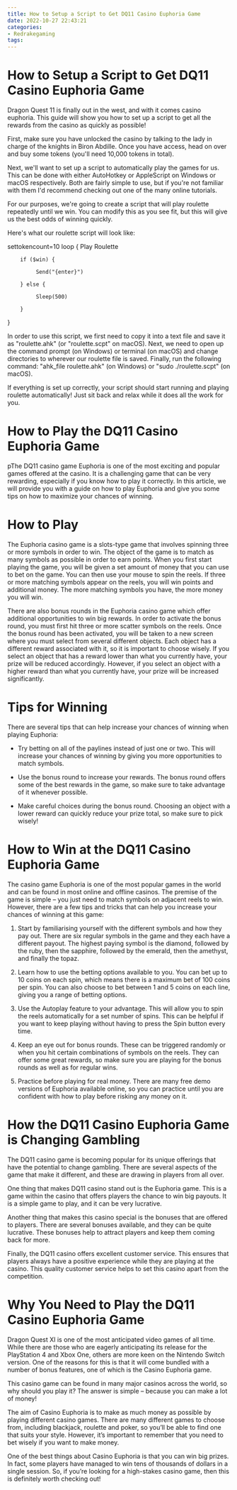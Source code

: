 ```yaml
---
title: How to Setup a Script to Get DQ11 Casino Euphoria Game
date: 2022-10-27 22:43:21
categories:
- Redrakegaming
tags:
---
```



#  How to Setup a Script to Get DQ11 Casino Euphoria Game




Dragon Quest 11 is finally out in the west, and with it comes casino euphoria. This guide will show you how to set up a script to get all the rewards from the casino as quickly as possible!

First, make sure you have unlocked the casino by talking to the lady in charge of the knights in Biron Abdille. Once you have access, head on over and buy some tokens (you'll need 10,000 tokens in total).

Next, we'll want to set up a script to automatically play the games for us. This can be done with either AutoHotkey or AppleScript on Windows or macOS respectively. Both are fairly simple to use, but if you're not familiar with them I'd recommend checking out one of the many online tutorials.

For our purposes, we're going to create a script that will play roulette repeatedly until we win. You can modify this as you see fit, but this will give us the best odds of winning quickly.

Here's what our roulette script will look like:


settokencount=10
loop {
			Play Roulette

		if ($win) {

			 Send("{enter}")

		} else {

			 Sleep(500)

		}
}


In order to use this script, we first need to copy it into a text file and save it as "roulette.ahk" (or "roulette.scpt" on macOS). Next, we need to open up the command prompt (on Windows) or terminal (on macOS) and change directories to wherever our roulette file is saved. Finally, run the following command: "ahk_file roulette.ahk" (on Windows) or "sudo ./roulette.scpt" (on macOS).

If everything is set up correctly, your script should start running and playing roulette automatically! Just sit back and relax while it does all the work for you.

#  How to Play the DQ11 Casino Euphoria Game

pThe DQ11 casino game Euphoria is one of the most exciting and popular games offered at the casino. It is a challenging game that can be very rewarding, especially if you know how to play it correctly. In this article, we will provide you with a guide on how to play Euphoria and give you some tips on how to maximize your chances of winning.

# How to Play

The Euphoria casino game is a slots-type game that involves spinning three or more symbols in order to win. The object of the game is to match as many symbols as possible in order to earn points. When you first start playing the game, you will be given a set amount of money that you can use to bet on the game. You can then use your mouse to spin the reels. If three or more matching symbols appear on the reels, you will win points and additional money. The more matching symbols you have, the more money you will win.

There are also bonus rounds in the Euphoria casino game which offer additional opportunities to win big rewards. In order to activate the bonus round, you must first hit three or more scatter symbols on the reels. Once the bonus round has been activated, you will be taken to a new screen where you must select from several different objects. Each object has a different reward associated with it, so it is important to choose wisely. If you select an object that has a reward lower than what you currently have, your prize will be reduced accordingly. However, if you select an object with a higher reward than what you currently have, your prize will be increased significantly.

# Tips for Winning

There are several tips that can help increase your chances of winning when playing Euphoria:

- Try betting on all of the paylines instead of just one or two. This will increase your chances of winning by giving you more opportunities to match symbols.

- Use the bonus round to increase your rewards. The bonus round offers some of the best rewards in the game, so make sure to take advantage of it whenever possible.

- Make careful choices during the bonus round. Choosing an object with a lower reward can quickly reduce your prize total, so make sure to pick wisely!

#  How to Win at the DQ11 Casino Euphoria Game

The casino game Euphoria is one of the most popular games in the world and can be found in most online and offline casinos. The premise of the game is simple – you just need to match symbols on adjacent reels to win. However, there are a few tips and tricks that can help you increase your chances of winning at this game:

1. Start by familiarising yourself with the different symbols and how they pay out. There are six regular symbols in the game and they each have a different payout. The highest paying symbol is the diamond, followed by the ruby, then the sapphire, followed by the emerald, then the amethyst, and finally the topaz.

2. Learn how to use the betting options available to you. You can bet up to 10 coins on each spin, which means there is a maximum bet of 100 coins per spin. You can also choose to bet between 1 and 5 coins on each line, giving you a range of betting options.

3. Use the Autoplay feature to your advantage. This will allow you to spin the reels automatically for a set number of spins. This can be helpful if you want to keep playing without having to press the Spin button every time.

4. Keep an eye out for bonus rounds. These can be triggered randomly or when you hit certain combinations of symbols on the reels. They can offer some great rewards, so make sure you are playing for the bonus rounds as well as for regular wins.

5. Practice before playing for real money. There are many free demo versions of Euphoria available online, so you can practice until you are confident with how to play before risking any money on it.

#  How the DQ11 Casino Euphoria Game is Changing Gambling

The DQ11 casino game is becoming popular for its unique offerings that have the potential to change gambling. There are several aspects of the game that make it different, and these are drawing in players from all over.

One thing that makes DQ11 casino stand out is the Euphoria game. This is a game within the casino that offers players the chance to win big payouts. It is a simple game to play, and it can be very lucrative.

Another thing that makes this casino special is the bonuses that are offered to players. There are several bonuses available, and they can be quite lucrative. These bonuses help to attract players and keep them coming back for more.

Finally, the DQ11 casino offers excellent customer service. This ensures that players always have a positive experience while they are playing at the casino. This quality customer service helps to set this casino apart from the competition.

#  Why You Need to Play the DQ11 Casino Euphoria Game

Dragon Quest XI is one of the most anticipated video games of all time. While there are those who are eagerly anticipating its release for the PlayStation 4 and Xbox One, others are more keen on the Nintendo Switch version. One of the reasons for this is that it will come bundled with a number of bonus features, one of which is the Casino Euphoria game.

This casino game can be found in many major casinos across the world, so why should you play it? The answer is simple – because you can make a lot of money!

The aim of Casino Euphoria is to make as much money as possible by playing different casino games. There are many different games to choose from, including blackjack, roulette and poker, so you’ll be able to find one that suits your style. However, it’s important to remember that you need to bet wisely if you want to make money.

One of the best things about Casino Euphoria is that you can win big prizes. In fact, some players have managed to win tens of thousands of dollars in a single session. So, if you’re looking for a high-stakes casino game, then this is definitely worth checking out!